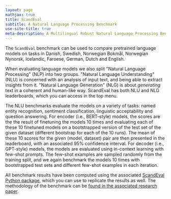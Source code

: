```yaml
---
layout: page
mathjax: true
title: ScandEval
subtitle: A Natural Language Processing Benchmark
use-site-title: true
meta-description: A Multilingual Robust Natural Language Processing Benchmark
---
```

The `ScandEval` benchmark can be used to compare pretrained language models on tasks in
Danish, Swedish, Norwegian Bokmål, Norwegian Nynorsk, Icelandic, Faroese, German, Dutch
and English.

When evaluating language models we also split "Natural Language Processing" (NLP) into
two groups. "Natural Language Understanding" (NLU) is concerned with an analysis of
input text, and being able to extract insights from it. "Natural Language Generation"
(NLG) is about *generating* text in a coherent and human-like way. ScandEval has both
NLU and NLG leaderboards, which you can access in the top menu.

The NLU benchmarks evaluate the models on a variety of tasks: named entity recognition,
sentiment classification, linguistic acceptability and question answering. For encoder
(i.e., BERT-style) models, the scores are the the result of finetuning the models 10
times and evaluating each of these 10 finetuned models on a bootstrapped version of the
test set of the given dataset (different bootstrap for each of the 10 runs). The mean
of these 10 scores for the given (model, dataset) pair are then presented in the
leaderboard, with an associated 95% confidence interval. For decoder (i.e., GPT-style)
models, the models are evaluated using in-context learning with few-shot prompts. The
few-shot examples are sampled randomly from the training split, and we again benchmark
the models 10 times with bootstrapped test sets and different few-shot examples in each
iteration.

All benchmark results have been computed using the associated [ScandEval Python
package](https://github.com/ScandEval/ScandEval), which you can use to replicate the
results as well. The methodology of the benchmark can be [found in the associated
research paper](https://aclanthology.org/2023.nodalida-1.20/).
